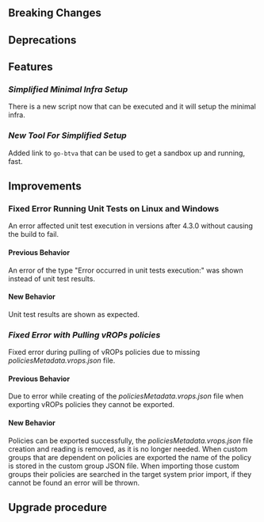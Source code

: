 [//]: # (VERSION_PLACEHOLDER DO NOT DELETE)
[//]: # (Used when working on a new release. Placed together with the Version.md)
[//]: # (Nothing here is optional. If a step must not be performed, it must be said so)
[//]: # (Do not fill the version, it will be done automatically)
[//]: # (Quick Intro to what is the focus of this release)

## Breaking Changes

[//]: # (### *Breaking Change*)
[//]: # (Describe the breaking change AND explain how to resolve it)
[//]: # (You can utilize internal links /e.g. link to the upgrade procedure, link to the improvement|deprecation that introduced this/)

## Deprecations

[//]: # (### *Deprecation*)
[//]: # (Explain what is deprecated and suggest alternatives)

[//]: # (Features -> New Functionality)

## Features

[//]: # (### *Feature Name*)
[//]: # (Describe the feature)
[//]: # (Optional But higlhy recommended Specify *NONE* if missing)
[//]: # (#### Relevant Documentation:)

[//]: # (Improvements -> Bugfixes/hotfixes or general improvements)
### *Simplified Minimal Infra Setup*

There is a new script now that can be executed and it will setup the minimal infra.

### *New Tool For Simplified Setup*

Added link to `go-btva` that can be used to get a sandbox up and running, fast.

## Improvements

### Fixed Error Running Unit Tests on Linux and Windows

An error affected unit test execution in versions after 4.3.0 without causing the build to fail.

#### Previous Behavior

An error of the type "Error occurred in unit tests execution:" was shown instead of unit test results.

#### New Behavior

Unit test results are shown as expected.

[//]: # (### *Improvement Name* )
[//]: # (Talk ONLY regarding the improvement)
[//]: # (Optional But higlhy recommended)
[//]: # (#### Previous Behavior)
[//]: # (Explain how it used to behave, regarding to the change)
[//]: # (Optional But higlhy recommended)
[//]: # (#### New Behavior)
[//]: # (Explain how it behaves now, regarding to the change)
[//]: # (Optional But higlhy recommended Specify *NONE* if missing)
[//]: # (#### Relevant Documentation:)

### *Fixed Error with Pulling vROPs policies*

Fixed error during pulling of vROPs policies due to missing *policiesMetadata.vrops.json* file.

#### Previous Behavior

Due to error while creating of the *policiesMetadata.vrops.json* file when exporting vROPs policies they cannot be exported.

#### New Behavior

Policies can be exported successfully, the *policiesMetadata.vrops.json* file creation and reading is removed, as it is no longer needed. When custom groups that are dependent on policies are exported the name of the policy is stored in the custom group JSON file. When importing those custom groups their policies are searched in the target system prior import, if they cannot be found an error will be thrown.

## Upgrade procedure

[//]: # (Explain in details if something needs to be done)

